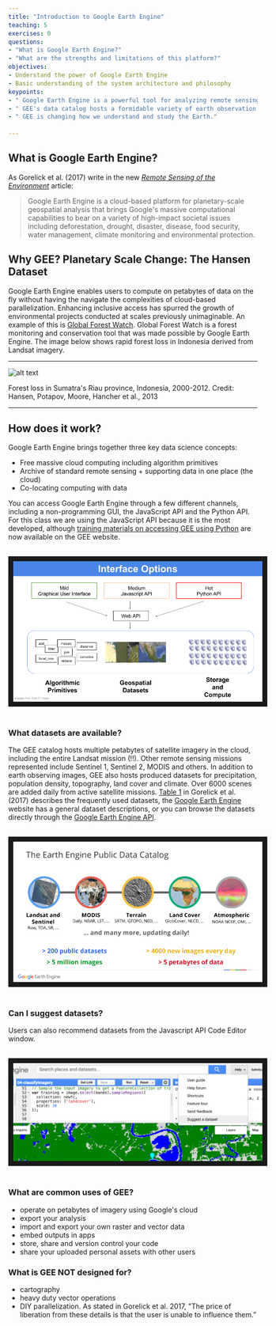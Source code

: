 ```yaml
---
title: "Introduction to Google Earth Engine"
teaching: 5
exercises: 0
questions:
- "What is Google Earth Engine?"
- "What are the strengths and limitations of this platform?"
objectives:
- Understand the power of Google Earth Engine
- Basic understanding of the system architecture and philosophy
keypoints:
- " Google Earth Engine is a powerful tool for analyzing remote sensing imagery."
- " GEE's data catalog hosts a formidable variety of earth observation data."
- " GEE is changing how we understand and study the Earth."

---
```



## What is Google Earth Engine?

As Gorelick et al. (2017) write in the new *[Remote Sensing of the Environment](http://www.sciencedirect.com/science/article/pii/S0034425717302900)* article:

> Google Earth Engine is a cloud-based platform for planetary-scale
> geospatial analysis that brings Google's massive computational
> capabilities to bear on a variety of high-impact societal issues
> including deforestation, drought, disaster, disease, food security,
> water management, climate monitoring and environmental protection.


## Why GEE? Planetary Scale Change: The Hansen Dataset

Google Earth Engine enables users to compute on petabytes of data on the fly without having the navigate the complexities of cloud-based parallelization. Enhancing inclusive access has spurred the growth of environmental projects conducted at scales previously unimaginable. An example of this is [Global Forest Watch](http://www.globalforestwatch.org/). Global Forest Watch is a forest monitoring and conservation tool that was made possible by Google Earth Engine. The image below shows rapid forest loss in Indonesia derived from Landsat imagery.

***
![alt text](https://3c1703fe8d.site.internapcdn.net/newman/gfx/news/hires/2013/76fuygfd.gif)

Forest loss in Sumatra's Riau province, Indonesia, 2000-2012. Credit: Hansen, Potapov, Moore, Hancher et al., 2013
***


## How does it work?

Google Earth Engine brings together three key data science concepts:
 - Free massive cloud computing including algorithm primitives
 - Archive of standard remote sensing + supporting data in one place (the cloud)
 - Co-locating computing with data

You can access Google Earth Engine through a few different channels, including a non-programming GUI, the JavaScript API and the Python API. For this class we are using the JavaScript API because it is the most developed, although [training materials on accessing GEE using Python](https://developers.google.com/earth-engine/python_install) are now available on the GEE website.

<br>
<img src="../fig/01_GEEinterfaces.png" border = "10">
<br><br>

### What datasets are available?

The GEE catalog hosts multiple petabytes of satellite imagery in the cloud, including the entire Landsat mission (!!). Other remote sensing missions represented include Sentinel 1, Sentinel 2, MODIS and others. In addition to earth observing images, GEE also hosts produced datasets for precipitation, population density, topography, land cover and climate. Over 6000 scenes are added daily from active satellite missions. [Table 1](http://www.sciencedirect.com/science/article/pii/S0034425717302900) in Gorelick et al. (2017) describes the frequently used datasets, the [Google Earth Engine](https://earthengine.google.com/datasets/) website has a general dataset descriptions, or you can browse the datasets directly through the [Google Earth Engine API](https://explorer.earthengine.google.com/#index).

<br>
<img src="../fig/01_datasets.png" border = "10">
<br><br>

### Can I suggest datasets?

Users can also recommend datasets from the Javascript API Code Editor window.

<br>
<img src="../fig/01_datasetsuggest.png" border = "10">
<br><br>


### What are common uses of GEE?

- operate on petabytes of imagery using Google's cloud
- export your analysis
- import and export your own raster and vector data
- embed outputs in apps
- store, share and version control your code
- share your uploaded personal assets with other users

### What is GEE NOT designed for?

- cartography
- heavy duty vector operations
- DIY parallelization. As stated in Gorelick et al. 2017, "The price of liberation from these details is that the user is unable to influence them.”
